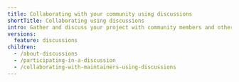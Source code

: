 ```yaml
---
title: Collaborating with your community using discussions
shortTitle: Collaborating using discussions
intro: Gather and discuss your project with community members and other maintainers.
versions:
  feature: discussions
children:
  - /about-discussions
  - /participating-in-a-discussion
  - /collaborating-with-maintainers-using-discussions
---
```



